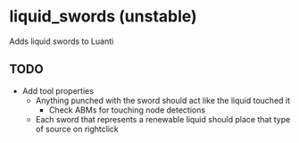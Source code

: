 # liquid_swords (unstable)
Adds liquid swords to Luanti

## TODO
- Add tool properties
  - Anything punched with the sword should act like the liquid touched it
    - Check ABMs for touching node detections
  - Each sword that represents a renewable liquid should place that type of source on rightclick
